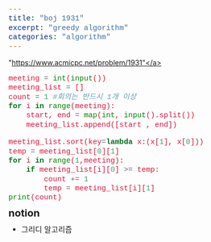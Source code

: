 ```yaml
---
title: "boj 1931"
excerpt: "greedy algorithm"
categories: "algorithm"
---
```

<style>
code {
  font-family: Consolas,"courier new";
  color: crimson;
  background-color: #f1f1f1;
  padding: 2px;
  font-size: 105%;
}
</style>

<a herf = "https://www.acmicpc.net/problem/1931">"https://www.acmicpc.net/problem/1931"</a>

```python
meeting = int(input())
meeting_list = []
count = 1 #회의는 반드시 1개 이상 
for i in range(meeting):
    start, end = map(int, input().split())
    meeting_list.append([start , end]) 

meeting_list.sort(key=lambda x:(x[1], x[0])) 
temp = meeting_list[0][1]
for i in range(1,meeting):
    if meeting_list[i][0] >= temp:
        count += 1
        temp = meeting_list[i][1]
print(count)

```

<div style = "font-size: 20px; line-height: 15px;">
<strong>notion</strong><br>
</div>

<div style = "font-size: 15px; line-height: 20px;">
<ul>
<li>그리디 알고리즘</li>
</ul>





        

